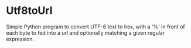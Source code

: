 # Utf8toUrl
Simple Python program to convert UTF-8 text to hex, with a '%' in front of each byte to fed into a url and optionally matching a given regular expression.
